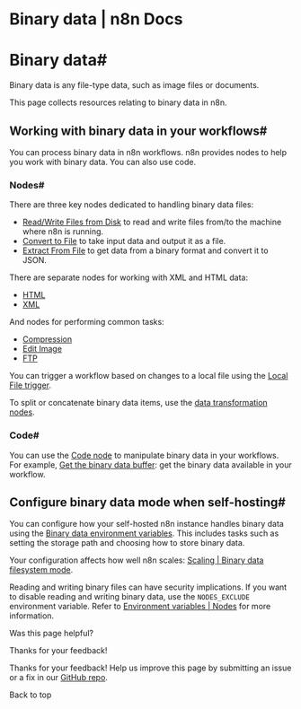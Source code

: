 # Binary data | n8n Docs

[ ](https://github.com/n8n-io/n8n-docs/edit/main/docs/data/binary-data.md "Edit this page")

# Binary data#

Binary data is any file-type data, such as image files or documents.

This page collects resources relating to binary data in n8n.

## Working with binary data in your workflows#

You can process binary data in n8n workflows. n8n provides nodes to help you work with binary data. You can also use code.

### Nodes#

There are three key nodes dedicated to handling binary data files:

  * [Read/Write Files from Disk](../../integrations/builtin/core-nodes/n8n-nodes-base.readwritefile/) to read and write files from/to the machine where n8n is running.
  * [Convert to File](../../integrations/builtin/core-nodes/n8n-nodes-base.converttofile/) to take input data and output it as a file.
  * [Extract From File](../../integrations/builtin/core-nodes/n8n-nodes-base.extractfromfile/) to get data from a binary format and convert it to JSON.

There are separate nodes for working with XML and HTML data:

  * [HTML](../../integrations/builtin/core-nodes/n8n-nodes-base.html/)
  * [XML](../../integrations/builtin/core-nodes/n8n-nodes-base.xml/)

And nodes for performing common tasks:

  * [Compression](../../integrations/builtin/core-nodes/n8n-nodes-base.compression/)
  * [Edit Image](../../integrations/builtin/core-nodes/n8n-nodes-base.editimage/)
  * [FTP](../../integrations/builtin/core-nodes/n8n-nodes-base.ftp/)

You can trigger a workflow based on changes to a local file using the [Local File trigger](../../integrations/builtin/core-nodes/n8n-nodes-base.localfiletrigger/).

To split or concatenate binary data items, use the [data transformation nodes](../#data-transformation-nodes).

### Code#

You can use the [Code node](../../code/code-node/) to manipulate binary data in your workflows. For example, [Get the binary data buffer](../../code/cookbook/code-node/get-binary-data-buffer/): get the binary data available in your workflow.

## Configure binary data mode when self-hosting#

You can configure how your self-hosted n8n instance handles binary data using the [Binary data environment variables](../../hosting/configuration/environment-variables/binary-data/). This includes tasks such as setting the storage path and choosing how to store binary data.

Your configuration affects how well n8n scales: [Scaling | Binary data filesystem mode](../../hosting/scaling/binary-data/).

Reading and writing binary files can have security implications. If you want to disable reading and writing binary data, use the `NODES_EXCLUDE` environment variable. Refer to [Environment variables | Nodes](../../hosting/configuration/environment-variables/nodes/) for more information.

Was this page helpful? 

Thanks for your feedback! 

Thanks for your feedback! Help us improve this page by submitting an issue or a fix in our [GitHub repo](https://github.com/n8n-io/n8n-docs). 

Back to top